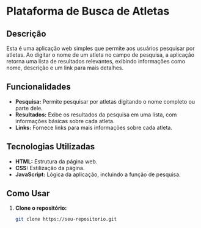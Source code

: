 # Plataforma de Busca de Atletas

## Descrição
Esta é uma aplicação web simples que permite aos usuários pesquisar por atletas. Ao digitar o nome de um atleta no campo de pesquisa, a aplicação retorna uma lista de resultados relevantes, exibindo informações como nome, descrição e um link para mais detalhes.

## Funcionalidades
* **Pesquisa:** Permite pesquisar por atletas digitando o nome completo ou parte dele.
* **Resultados:** Exibe os resultados da pesquisa em uma lista, com informações básicas sobre cada atleta.
* **Links:** Fornece links para mais informações sobre cada atleta.

## Tecnologias Utilizadas
* **HTML:** Estrutura da página web.
* **CSS:** Estilização da página.
* **JavaScript:** Lógica da aplicação, incluindo a função de pesquisa.

## Como Usar
1. **Clone o repositório:**
   ```bash
   git clone https://seu-repositorio.git
